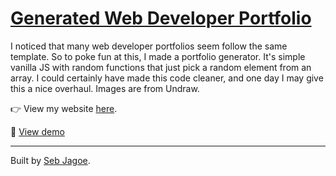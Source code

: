 <h1><a href="https://hecklerjim.github.io/generated-portfolio/">Generated Web Developer Portfolio</a></h1>

I noticed that many web developer portfolios seem follow the same template. So to poke fun at this, I made a portfolio generator. It's simple vanilla JS with random functions that just pick a random element from an array. I could certainly have made this code cleaner, and one day I may give this a nice overhaul. Images are from Undraw.

👉 View my website <a href="https://sebjagoe.com/">here</a>.

🚀 <a href="https://seb-jagoe.github.io/generated-portfolio/">View demo</a>

<hr>
Built by <a href="https://sebjagoe.com/">Seb Jagoe</a>.
